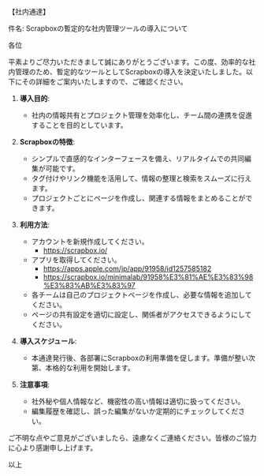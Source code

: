 【社内通達】

件名: Scrapboxの暫定的な社内管理ツールの導入について

各位

平素よりご尽力いただきまして誠にありがとうございます。この度、効率的な社内管理のため、暫定的なツールとしてScrapboxの導入を決定いたしました。以下にその詳細をご案内いたしますので、ご確認ください。

1. **導入目的**:
    - 社内の情報共有とプロジェクト管理を効率化し、チーム間の連携を促進することを目的としています。

2. **Scrapboxの特徴**:
    - シンプルで直感的なインターフェースを備え、リアルタイムでの共同編集が可能です。
    - タグ付けやリンク機能を活用して、情報の整理と検索をスムーズに行えます。
    - プロジェクトごとにページを作成し、関連する情報をまとめることができます。

3. **利用方法**:
    - アカウントを新規作成してください。
       - https://scrapbox.io/
    - アプリを取得してください。
       - https://apps.apple.com/jp/app/91958/id1257585182
       - https://scrapbox.io/minimalab/91958%E3%81%AE%E3%83%98%E3%83%AB%E3%83%97
    - 各チームは自己のプロジェクトページを作成し、必要な情報を追加してください。
    - ページの共有設定を適切に設定し、関係者がアクセスできるようにしてください。

4. **導入スケジュール**:
    - 本通達発行後、各部署にScrapboxの利用準備を促します。準備が整い次第、本格的な利用を開始します。

5. **注意事項**:
    - 社外秘や個人情報など、機密性の高い情報は適切に扱ってください。
    - 編集履歴を確認し、誤った編集がないか定期的にチェックしてください。

ご不明な点やご意見がございましたら、遠慮なくご連絡ください。皆様のご協力に心より感謝申し上げます。

以上